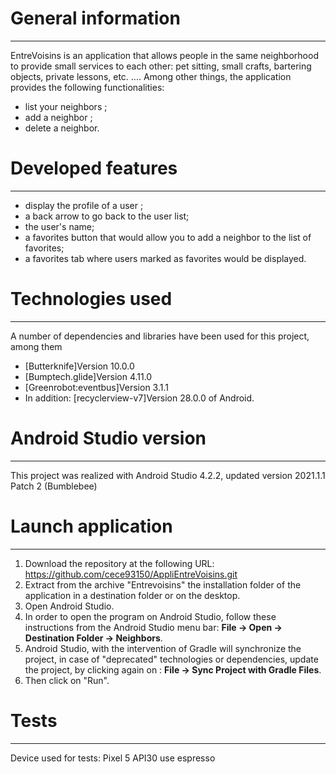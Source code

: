 # General information
***
EntreVoisins is an application that allows people in the same neighborhood to provide small services to each other: pet sitting, small crafts, bartering objects, private lessons, etc. ....
Among other things, the application provides the following functionalities:
 * list your neighbors ;
 * add a neighbor ;
 * delete a neighbor.

 # Developed features
***
  * display the profile of a user ;
  * a back arrow to go back to the user list;
  * the user's name;
  * a favorites button that would allow you to add a neighbor to the list of favorites;
  * a favorites tab where users marked as favorites would be displayed.

# Technologies used
***
A number of dependencies and libraries have been used for this project, among them 
 * [Butterknife]Version 10.0.0
 * [Bumptech.glide]Version 4.11.0
 * [Greenrobot:eventbus]Version 3.1.1
 * In addition: [recyclerview-v7]Version 28.0.0 of Android.

# Android Studio version
***
This project was realized with Android Studio 4.2.2, 
updated version 2021.1.1 Patch 2 (Bumblebee)

# Launch application
***
1. Download the repository at the following URL: https://github.com/cece93150/AppliEntreVoisins.git
2. Extract from the archive "Entrevoisins" the installation folder of the application in a destination folder or on the desktop.
3. Open Android Studio.
4. In order to open the program on Android Studio, follow these instructions from the Android Studio menu bar: **File -> Open -> Destination Folder -> Neighbors**.
5. Android Studio, with the intervention of Gradle will synchronize the project, in case of "deprecated" technologies or dependencies, update the project, by clicking again on : **File -> Sync Project with Gradle Files**.
6. Then click on "Run".

# Tests
***
Device used for tests: Pixel 5 API30
use espresso


